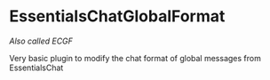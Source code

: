 # EssentialsChatGlobalFormat

*Also called ECGF*

Very basic plugin to modify the chat format of global messages from EssentialsChat
